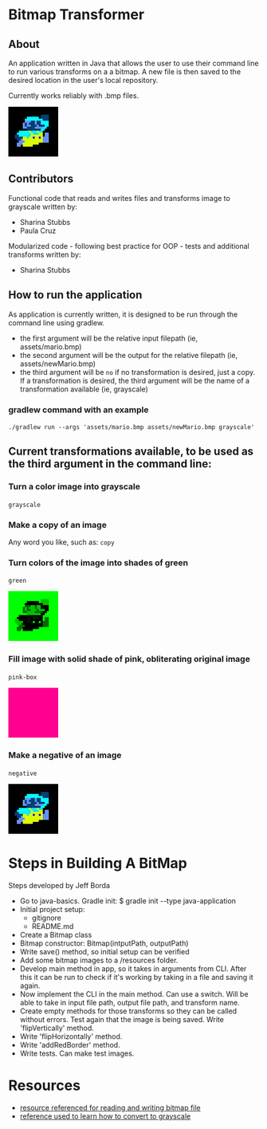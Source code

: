 # Bitmap Transformer
## About
An application written in Java that allows the user to use their command line to run various transforms on a a bitmap. A new file is then saved to the desired location in the user's local repository.

Currently works reliably with .bmp files.

![image of a transform](assets/negative.bmp)

## Contributors
Functional code that reads and writes files and transforms image to grayscale written by:
* Sharina Stubbs
* Paula Cruz

Modularized code - following best practice for OOP - tests and additional transforms written by:
* Sharina Stubbs

## How to run the application
As application is currently written, it is designed to be run through the command line using gradlew. 
* the first argument will be the relative input filepath (ie, assets/mario.bmp) 
* the second argument will be the output for the relative filepath (ie, assets/newMario.bmp)
* the third argument will be `no` if no transformation is desired, just a copy. If a transformation is desired, the third argument will be the name of a transformation available (ie, grayscale)

### gradlew command with an example
```
./gradlew run --args 'assets/mario.bmp assets/newMario.bmp grayscale'
```

## Current transformations available, to be used as the third argument in the command line:
### Turn a color image into grayscale
`grayscale`
### Make a copy of an image
Any word you like, such as:
`copy`
### Turn colors of the image into shades of green
`green`

![green transform](assets/green.bmp)
### Fill image with solid shade of pink, obliterating original image
`pink-box`

![obliterate with pink](assets/pink-box.bmp)

### Make a negative of an image
`negative`

![negative transformation](assets/negative.bmp)

# Steps in Building A BitMap 
Steps developed by Jeff Borda
* Go to java-basics. Gradle init: $ gradle init --type java-application
* Initial project setup:
  * gitignore
  * README.md
* Create a Bitmap class
* Bitmap constructor: Bitmap(intputPath, outputPath)
* Write save() method, so initial setup can be verified
* Add some bitmap images to a /resources folder.
* Develop main method in app, so it takes in arguments from CLI. After this it can be run to check if it's working by taking in a file and saving it again.
* Now implement the CLI in the main method. Can use a switch. Will be able to take in input file path, output file path, and transform name.
* Create empty methods for those transforms so they can be called without errors. Test again that the image is being saved. Write 'flipVertically' method.
* Write 'flipHorizontally' method.
* Write 'addRedBorder' method. 
* Write tests. Can make test images. 

# Resources
* [resource referenced for reading and writing bitmap file](https://www.youtube.com/watch?v=lGX0Gc6d51s&feature=youtu.be)
* [reference used to learn how to convert to grayscale](https://www.youtube.com/watch?v=cq80Itgs5Lw&amp=&feature=youtu.be)




